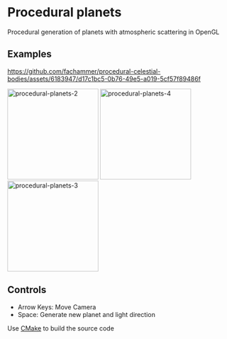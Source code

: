 # Procedural planets

Procedural generation of planets with atmospheric scattering in OpenGL

## Examples

https://github.com/fachammer/procedural-celestial-bodies/assets/6183947/d17c1bc5-0b76-49e5-a019-5cf57f89486f

<img width="205" alt="procedural-planets-2" src="https://github.com/fachammer/procedural-celestial-bodies/assets/6183947/23df4e7c-fbba-4be2-a07d-a40cd60e4114">

<img width="205" alt="procedural-planets-4" src="https://github.com/fachammer/procedural-celestial-bodies/assets/6183947/0bb71092-1063-4b86-82f7-ce71fd627c14">

<img width="205" alt="procedural-planets-3" src="https://github.com/fachammer/procedural-celestial-bodies/assets/6183947/a8d81533-f5f9-4488-92ad-0fabaf210be5">

## Controls

- Arrow Keys: Move Camera
- Space: Generate new planet and light direction

Use [CMake](https://cmake.org/) to build the source code
